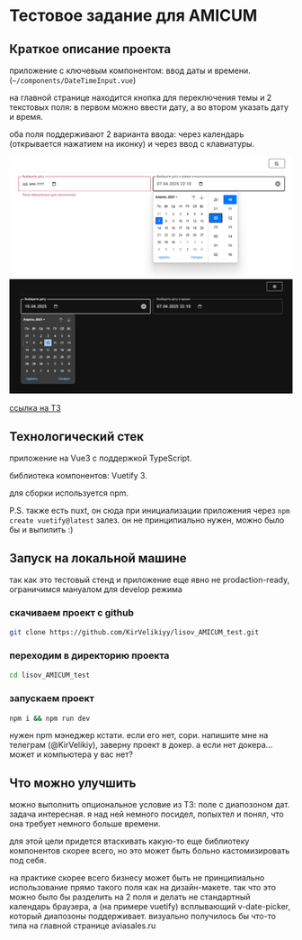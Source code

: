 # Тестовое задание для AMICUM

## Краткое описание проекта
приложение с ключевым компонентом: ввод даты и времени. (`~/components/DateTimeInput.vue`)

на главной странице находится кнопка для переключения темы и 2 текстовых поля: в первом можно ввести дату, а во втором указать дату и время. 

оба поля поддерживают 2 варианта ввода: через календарь (открывается нажатием на иконку) и через ввод с клавиатуры.

<img src="readme/screenshot1.png" />
<img src="readme/screenshot2.png" />

[ссылка на ТЗ](https://www.figma.com/design/HTvNijthka0JxNP9pPZDbv/%D0%A2%D0%B5%D1%81%D1%82%D0%BE%D0%B2%D1%8B%D0%B5-%D0%B7%D0%B0%D0%B4%D0%B0%D0%BD%D0%B8%D1%8F?node-id=351-382)

## Технологический стек
приложение на Vue3 с поддержкой TypeScript.

библиотека компонентов: Vuetify 3.

для сборки используется npm.

P.S. также есть nuxt, он сюда при инициализации приложения через `npm create vuetify@latest` залез. он не принципиально нужен, можно было бы и выпилить :) 

## Запуск на локальной машине
так как это тестовый стенд и приложение еще явно не prodaction-ready, ограничимся мануалом для develop режима

### скачиваем проект с github
```sh
git clone https://github.com/KirVelikiyy/lisov_AMICUM_test.git
```

### переходим в директорию проекта
```sh
cd lisov_AMICUM_test
```

### запускаем проект
```sh
npm i && npm run dev
```
нужен npm мэнеджер кстати. если его нет, сори. напишите мне на телеграм (@KirVelikiy), заверну проект в докер. а если нет докера... может и компьютера у вас нет?

## Что можно улучшить
можно выполнить опциональное условие из ТЗ: поле с диапозоном дат. задача интересная. я над ней немного посидел, попыхтел и понял, что она требует немного больше времени. 

для этой цели придется втаскивать какую-то еще библиотеку компонентов скорее всего, но это может быть больно кастомизировать под себя. 

на практике скорее всего бизнесу может быть не принципиально использование прямо такого поля как на дизайн-макете. так что это можно было бы разделить на 2 поля и делать не стандартный календарь браузера, а (на примере vuetify) всплывающий v-date-picker, который диапозоны поддерживает. визуально получилось бы что-то типа на главной странице aviasales.ru

